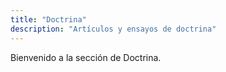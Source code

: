 ```yaml
---
title: "Doctrina"
description: "Artículos y ensayos de doctrina"
--- 
```


Bienvenido a la sección de Doctrina.


